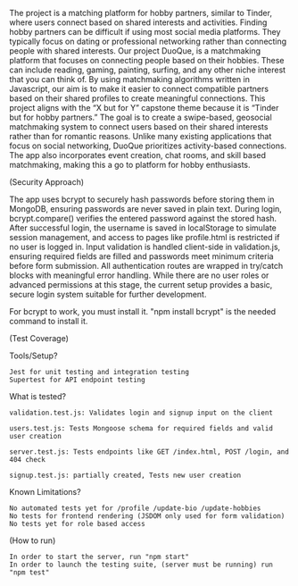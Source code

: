 The project is a matching platform for hobby partners, similar to Tinder, where users connect based on shared interests and activities.
Finding hobby partners can be difficult if using most social media platforms. They typically focus on dating or professional networking rather than connecting people with shared interests. Our project DuoQue, is a matchmaking platform that focuses on connecting people based on their hobbies. These can include reading, gaming, painting, surfing, and any other niche interest that you can think of. By using matchmaking algorithms written in Javascript, our aim is to make it easier to connect compatible partners based on their shared profiles to create meaningful connections. 
This project aligns with the “X but for Y” capstone theme because it is “Tinder but for hobby partners.” The goal is to create a swipe-based, geosocial matchmaking system to connect users based on their shared interests rather than for romantic reasons. 
Unlike many existing applications that focus on social networking, DuoQue prioritizes activity-based connections. The app also incorporates event creation, chat rooms, and skill based matchmaking, making this a go to platform for hobby enthusiasts.

(Security Approach)

The app uses bcrypt to securely hash passwords before storing them in MongoDB, ensuring passwords are never saved in plain text. During login, bcrypt.compare() verifies the entered password against the stored hash. After successful login, the username is saved in localStorage to simulate session management, and access to pages like profile.html is restricted if no user is logged in. Input validation is handled client-side in validation.js, ensuring required fields are filled and passwords meet minimum criteria before form submission. All authentication routes are wrapped in try/catch blocks with meaningful error handling. While there are no user roles or advanced permissions at this stage, the current setup provides a basic, secure login system suitable for further development.

For bcrypt to work, you must install it. "npm install bcrypt" is the needed command to install it.

(Test Coverage)

Tools/Setup?

	Jest for unit testing and integration testing
	Supertest for API endpoint testing

What is tested?

	validation.test.js: Validates login and signup input on the client

	users.test.js: Tests Mongoose schema for required fields and valid user creation
 
	server.test.js: Tests endpoints like GET /index.html, POST /login, and 404 check

	signup.test.js: partially created, Tests new user creation

Known Limitations?

	No automated tests yet for /profile /update-bio /update-hobbies
	No tests for frontend rendering (JSDOM only used for form validation)
	No tests yet for role based access
 
(How to run)

	In order to start the server, run "npm start"
	In order to launch the testing suite, (server must be running) run "npm test"

 
